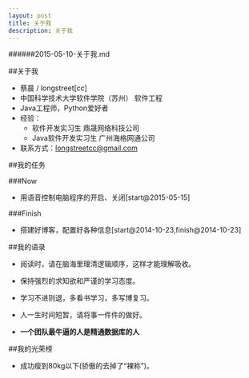 ```yaml
---
layout: post
title: 关于我
description: 关于我
---
```

######2015-05-10-关于我.md


##关于我
- 蔡晨 / longstreet[cc]
- 中国科学技术大学软件学院（苏州） 软件工程
- Java工程师，Python爱好者
- 经验：
    - 软件开发实习生 鼎晟网络科技公司 
    - Java软件开发实习生 广州海格网通公司
- 联系方式：longstreetcc@gmail.com

##我的任务

###Now
- 用语音控制电脑程序的开启、关闭[start@2015-05-15]

###Finish
- 搭建好博客，配置好各种信息[start@2014-10-23,finish@2014-10-23]

##我的语录

* 阅读时，请在脑海里理清逻辑顺序，这样才能理解吸收。
* 保持强烈的求知欲和严谨的学习态度。
* 学习不进则退，多看书学习，多写博复习。
* 人一生时间短暂，请将事一件件的做好。

* **一个团队最牛逼的人是精通数据库的人**

##我的光荣榜

* 成功瘦到80kg以下(骄傲的去掉了“裸称”)。